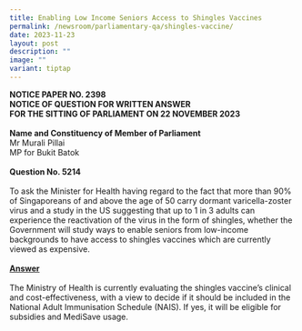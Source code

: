 ```yaml
---
title: Enabling Low Income Seniors Access to Shingles Vaccines
permalink: /newsroom/parliamentary-qa/shingles-vaccine/
date: 2023-11-23
layout: post
description: ""
image: ""
variant: tiptap
---
```

<p><strong>NOTICE PAPER NO. 2398&nbsp;<br>NOTICE OF QUESTION FOR WRITTEN ANSWER<br>FOR THE SITTING OF PARLIAMENT ON 22 NOVEMBER 2023<br><br>Name and Constituency of Member of Parliament</strong><br>Mr Murali Pillai<br>MP for Bukit Batok<br><br><strong>Question No. 5214<br></strong><br>To ask the Minister for Health having regard to the fact that more than 90% of Singaporeans of and above the age of 50 carry dormant varicella-zoster virus and a study in the US suggesting that up to 1 in 3 adults can experience the reactivation of the virus in the form of shingles, whether the Government will study ways to enable seniors from low-income backgrounds to have access to shingles vaccines which are currently viewed as expensive.<br><br><strong><u>Answer</u></strong><br><br>The Ministry of Health is currently evaluating the shingles vaccine’s clinical and cost-effectiveness, with a view to decide if it should be included in the National Adult Immunisation Schedule (NAIS). If yes, it will be eligible for subsidies and MediSave usage.</p>